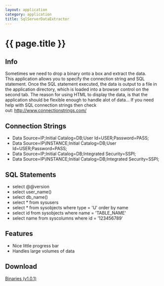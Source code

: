 ```yaml
---
layout: application
category: application
title: SqlServerDataExtractor
---
```


# {{ page.title }} #

## Info ## 

Sometimes we need to drop a binary onto a box and extract the data. This application allows you to specify the connection string and SQL statement. Once the SQL statement executed, the data is output to a file in the application directory, which is loaded into a browser control on the second tab. The reason for using HTML to display the data, is that the application should be flexible enough to handle alot of data... If you need help with SQL connection strings then check out: http://www.connectionstrings.com/ 

## Connection Strings ##

- Data Source=IP;Initial Catalog=DB;User Id=USER;Password=PASS;
- Data Source=IP\INSTANCE;Initial Catalog=DB;User Id=USER;Password=PASS;
- Data Source=IP;Initial Catalog=DB;Integrated Security=SSPI;
- Data Source=IP\INSTANCE;Initial Catalog=DB;Integrated Security=SSPI;
 
## SQL Statements ##

- select @@version
- select user_name()
- select db_name()
- select * from sysusers
- select * from sysobjects where type = 'U' order by name
- select id from sysobjects where name = 'TABLE_NAME'
- select name from syscolumns where id = ’123456789’

## Features ##

- Nice little progress bar
- Handles large volumes of data

## Download ##

[Binaries (v1.0.1)](/downloads/SqlServerDataExtractor.v.1.0.1.zip)